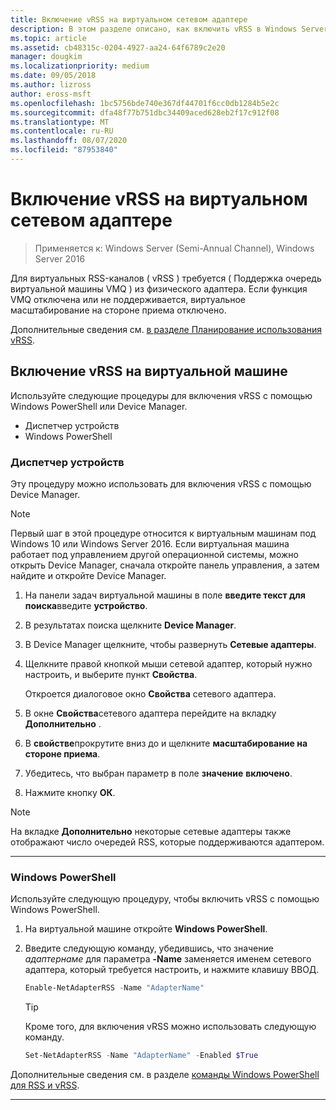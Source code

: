 ```yaml
---
title: Включение vRSS на виртуальном сетевом адаптере
description: В этом разделе описано, как включить vRSS в Windows Server с помощью Device Manager или Windows PowerShell.
ms.topic: article
ms.assetid: cb48315c-0204-4927-aa24-64f6789c2e20
manager: dougkim
ms.localizationpriority: medium
ms.date: 09/05/2018
ms.author: lizross
author: eross-msft
ms.openlocfilehash: 1bc5756bde740e367df44701f6cc0db1284b5e2c
ms.sourcegitcommit: dfa48f77b751dbc34409aced628eb2f17c912f08
ms.translationtype: MT
ms.contentlocale: ru-RU
ms.lasthandoff: 08/07/2020
ms.locfileid: "87953840"
---
```

# <a name="enable-vrss-on-a-virtual-network-adapter"></a>Включение vRSS на виртуальном сетевом адаптере

>Применяется к: Windows Server (Semi-Annual Channel), Windows Server 2016

Для виртуальных RSS-каналов \( vRSS \) требуется \( Поддержка очередь виртуальной машины VMQ \) из физического адаптера. Если функция VMQ отключена или не поддерживается, виртуальное масштабирование на стороне приема отключено.

Дополнительные сведения см. [в разделе Планирование использования vRSS](vrss-plan.md).

## <a name="enable-vrss-on-a-vm"></a>Включение vRSS на виртуальной машине

Используйте следующие процедуры для включения vRSS с помощью Windows PowerShell или Device Manager.

-   Диспетчер устройств
-   Windows PowerShell

### <a name="device-manager"></a>Диспетчер устройств

Эту процедуру можно использовать для включения vRSS с помощью Device Manager.

>[!NOTE]
>Первый шаг в этой процедуре относится к виртуальным машинам под Windows 10 или Windows Server 2016. Если виртуальная машина работает под управлением другой операционной системы, можно открыть Device Manager, сначала откройте панель управления, а затем найдите и откройте Device Manager.

1.  На панели задач виртуальной машины в поле **введите текст для поиска**введите **устройство**.

2.  В результатах поиска щелкните **Device Manager**.

3.  В Device Manager щелкните, чтобы развернуть **Сетевые адаптеры**.

4.  Щелкните правой кнопкой мыши сетевой адаптер, который нужно настроить, и выберите пункт **Свойства**.<p>Откроется диалоговое окно **Свойства** сетевого адаптера.

5.  В окне **Свойства**сетевого адаптера перейдите на вкладку **Дополнительно** .

6.  В **свойстве**прокрутите вниз до и щелкните **масштабирование на стороне приема**.

7.  Убедитесь, что выбран параметр в поле **значение** **включено**.

8.  Нажмите кнопку **ОК**.

> [!NOTE]
> На вкладке **Дополнительно** некоторые сетевые адаптеры также отображают число очередей RSS, которые поддерживаются адаптером.

---

### <a name="windows-powershell"></a>Windows PowerShell

Используйте следующую процедуру, чтобы включить vRSS с помощью Windows PowerShell.

1. На виртуальной машине откройте **Windows PowerShell**.

2. Введите следующую команду, убедившись, что значение *адаптернаме* для параметра **-Name** заменяется именем сетевого адаптера, который требуется настроить, и нажмите клавишу ВВОД.

   ```PowerShell
   Enable-NetAdapterRSS -Name "AdapterName"
   ```

   >[!TIP]
   >Кроме того, для включения vRSS можно использовать следующую команду.
   >```PowerShell
   >Set-NetAdapterRSS -Name "AdapterName" -Enabled $True
   >```

Дополнительные сведения см. в разделе [команды Windows PowerShell для RSS и vRSS](vrss-wps.md).

---